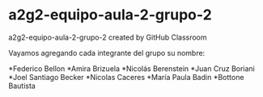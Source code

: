 # a2g2-equipo-aula-2-grupo-2
a2g2-equipo-aula-2-grupo-2 created by GitHub Classroom

Vayamos agregando cada integrante del grupo su nombre:

*Federico Bellon
*Amira Brizuela
*Nicolás Berenstein
*Juan Cruz Boriani
*Joel Santiago Becker
*Nicolas  Caceres 
*María Paula Badin
*Bottone Bautista
